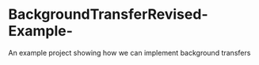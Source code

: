 # BackgroundTransferRevised-Example-
An example project showing how we can implement background transfers
